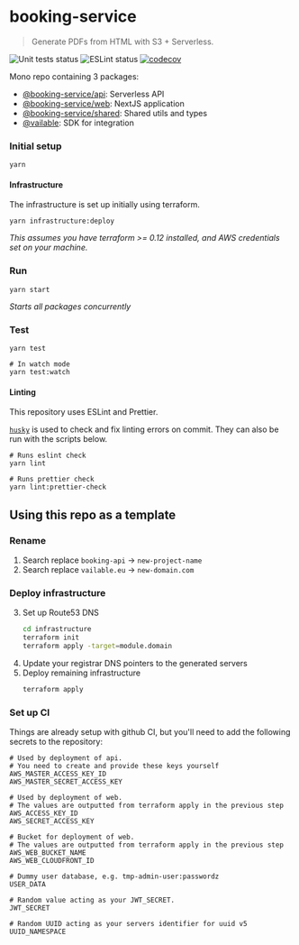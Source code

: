 # booking-service

> Generate PDFs from HTML with S3 + Serverless.

![Unit tests status](https://github.com/tomfa/booking-service-api/actions/workflows/tests.yml/badge.svg)
![ESLint status](https://github.com/tomfa/booking-service-api/actions/workflows/lint.yml/badge.svg)
[![codecov](https://codecov.io/gh/tomfa/booking-service/branch/master/graph/badge.svg?token=BX9E38JQO8)](https://codecov.io/gh/tomfa/booking-service)

Mono repo containing 3 packages:

- [@booking-service/api](https://github.com/tomfa/booking-service-api/tree/master/api): Serverless API
- [@booking-service/web](https://github.com/tomfa/booking-service-api/tree/master/web): NextJS application
- [@booking-service/shared](https://github.com/tomfa/booking-service-api/tree/master/shared): Shared utils and types
- [@vailable](https://github.com/tomfa/booking-service-api/tree/master/sdk): SDK for integration

### Initial setup

```
yarn
```

#### Infrastructure

The infrastructure is set up initially using terraform.

```
yarn infrastructure:deploy
```

_This assumes you have terraform >= 0.12 installed, and AWS credentials set on your machine._

### Run

```
yarn start
```

_Starts all packages concurrently_

### Test

```
yarn test

# In watch mode
yarn test:watch
```

#### Linting

This repository uses ESLint and Prettier.

[`husky`](https://typicode.github.io/husky/#/) is used to check and fix linting errors on commit. They can also be run with the scripts below.

```
# Runs eslint check
yarn lint

# Runs prettier check
yarn lint:prettier-check
```

## Using this repo as a template

### Rename

1. Search replace `booking-api` -> `new-project-name`
2. Search replace `vailable.eu` -> `new-domain.com`

### Deploy infrastructure

3. Set up Route53 DNS
   ```sh
   cd infrastructure
   terraform init
   terraform apply -target=module.domain
   ```
4. Update your registrar DNS pointers to the generated servers
5. Deploy remaining infrastructure
   ```sh
   terraform apply
   ```

### Set up CI

Things are already setup with github CI, but you'll need to add the following secrets to the repository:

```
# Used by deployment of api.
# You need to create and provide these keys yourself
AWS_MASTER_ACCESS_KEY_ID
AWS_MASTER_SECRET_ACCESS_KEY

# Used by deployment of web.
# The values are outputted from terraform apply in the previous step
AWS_ACCESS_KEY_ID
AWS_SECRET_ACCESS_KEY

# Bucket for deployment of web.
# The values are outputted from terraform apply in the previous step
AWS_WEB_BUCKET_NAME
AWS_WEB_CLOUDFRONT_ID

# Dummy user database, e.g. tmp-admin-user:passwordz
USER_DATA

# Random value acting as your JWT_SECRET.
JWT_SECRET

# Random UUID acting as your servers identifier for uuid v5
UUID_NAMESPACE
```
